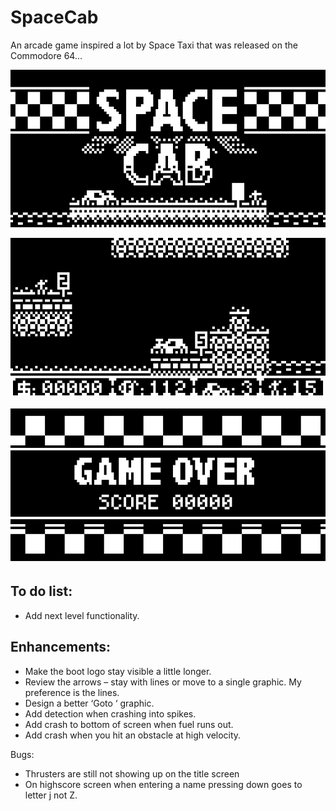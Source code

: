# SpaceCab
An arcade game inspired a lot by Space Taxi that was released on the Commodore 64...

![Screenshot](/Assets/NewSplashscreen.png)

![Screenshot](/Assets/NewGameplay.png)

![Screenshot](/Assets/NewGameOver.png)

## To do list:

- Add next level functionality.

## Enhancements:

- Make the boot logo stay visible a little longer.
- Review the arrows – stay with lines or move to a single graphic.  My preference is the lines.
- Design a better ‘Goto ‘ graphic.
- Add detection when crashing into spikes.
- Add crash to bottom of screen when fuel runs out.
- Add crash when you hit an obstacle at high velocity.

Bugs:

- Thrusters are still not showing up on the title screen
- On highscore screen when entering a name pressing down goes to letter j not Z.  
